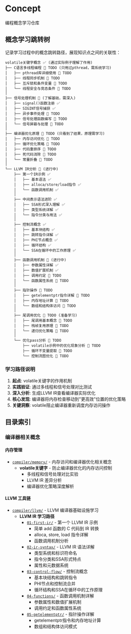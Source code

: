 # Concept

编程概念学习仓库

## 概念学习跳转树

记录学习过程中的概念跳转路径，展现知识点之间的关联性：

```
volatile关键字概念 ✅ (通过实际例子理解了作用)
├── C语言多线程编程 📝 TODO (只用过pthread，需系统学习)
│   ├── pthread库详细使用 📝 TODO
│   ├── 线程同步机制 📝 TODO
│   ├── 互斥锁和条件变量 📝 TODO
│   └── 线程安全与竞态条件 📝 TODO
│
├── 信号处理机制 🔄 (了解基础，需深入)
│   ├── signal()函数注册 ✅
│   ├── SIGINT信号捕获 ✅  
│   ├── 异步事件处理 📝 TODO
│   ├── 信号处理函数编写 📝 TODO
│   └── 信号屏蔽与处理 📝 TODO
│
├── 编译器优化原理 📝 TODO (只看到了结果，原理需学习)
│   ├── 内存访问优化 📝 TODO
│   ├── 循环优化策略 📝 TODO
│   ├── 代码重排序 📝 TODO
│   ├── 死代码消除 📝 TODO
│   └── 常量折叠 📝 TODO
│
└── LLVM IR分析 🔄 (进行中)
    ├── 第一个IR示例 ✅
    │   ├── 基本语法 ✅
    │   ├── alloca/store/load指令 ✅
    │   └── 函数调用机制 ✅
    │
    ├── 中间表示语法进阶 ✅
    │   ├── SSA形式深入理解 ✅
    │   ├── 类型系统详解 ✅
    │   └── 指令分类与用法 ✅
    │
    ├── 控制流概念 ✅
    │   ├── 基本块结构 ✅
    │   ├── 跳转指令详解 ✅
    │   ├── PHI节点概念 ✅
    │   ├── 循环结构 ✅
    │   └── SSA在循环中的工作原理 ✅
    │
    ├── 函数调用机制 🔄 (进行中)
    │   ├── 参数属性详解 ✅
    │   ├── 数值扩展机制 ✅
    │   ├── 调用约定 📝 TODO
    │   └── 函数属性系统 📝 TODO
    │
    ├── 指针操作 📝 TODO
    │   ├── getelementptr指令详解 📝 TODO
    │   ├── 内存地址计算 📝 TODO
    │   └── 数组和结构体访问 📝 TODO
    │
    ├── 尾调用优化 📝 TODO (准备学习)
    │   ├── 尾调用基本概念 📝 TODO
    │   ├── 栈帧复用原理 📝 TODO
    │   └── 递归优化策略 📝 TODO
    │
    └── 优化pass分析 📝 TODO
        ├── volatile示例中的优化现象分析 🔄 TODO
        ├── 循环不变量提取 📝 TODO
        └── 控制流图优化 📝 TODO
```

### 学习路径说明
1. **起点**: volatile关键字的作用机制
2. **实践验证**: 通过多线程和信号处理对比测试
3. **深入分析**: 生成LLVM IR查看编译器实际优化
4. **核心发现**: 编译器将内存检查移动到"更高效"位置的优化策略
5. **关键洞察**: volatile阻止编译器重新调度内存访问操作

## 目录索引

### 编译器相关概念

#### 内存管理
- [`compiler/memory/`](compiler/memory/) - 内存访问和编译器优化相关概念
  - **volatile关键字** - 防止编译器优化的内存访问控制
    - 多线程和信号处理对比实验
    - LLVM IR 差异分析
    - 编译器优化策略深度解析

#### LLVM 工具链
- [`compiler/llvm/`](compiler/llvm/) - LLVM 编译器基础设施学习
  - **LLVM IR 学习路径**
    - [`01-first-ir/`](compiler/llvm/01-first-ir/) - 第一个 LLVM IR 示例
      - 简单 add 函数的 C 代码到 IR 转换
      - alloca, store, load 指令详解
      - 函数调用机制分析
    - [`02-ir-syntax/`](compiler/llvm/02-ir-syntax/) - LLVM IR 语法详解
      - 类型系统和标识符命名
      - 指令分类和SSA形式特点
      - 属性和元数据系统
    - [`03-control-flow/`](compiler/llvm/03-control-flow/) - 控制流概念
      - 基本块结构和跳转指令
      - PHI节点和控制流合并
      - 循环结构和SSA在循环中的工作原理
    - [`04-functions/`](compiler/llvm/04-functions/) - 函数调用机制详解
      - 参数属性和数值扩展机制
      - 调用约定和函数属性系统
    - [`05-getelementptr/`](compiler/llvm/05-getelementptr/) - 指针操作详解
      - getelementptr指令和内存地址计算
      - 数组和结构体访问模式